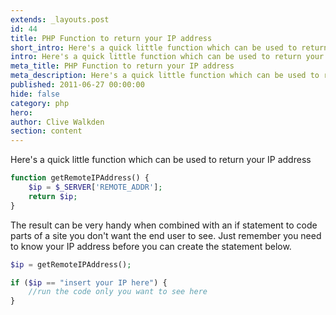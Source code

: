 ```yaml
---
extends: _layouts.post
id: 44
title: PHP Function to return your IP address
short_intro: Here's a quick little function which can be used to return your IP address. Not as useful as the next method but a simple quick solution
intro: Here's a quick little function which can be used to return your IP address. Not as useful as the next method but a simple quick solution
meta_title: PHP Function to return your IP address
meta_description: Here's a quick little function which can be used to return your IP address. Not as useful as the next method but a simple quick solution
published: 2011-06-27 00:00:00
hide: false
category: php
hero:
author: Clive Walkden
section: content
---
```


Here's a quick little function which can be used to return your IP address

```php
function getRemoteIPAddress() {
    $ip = $_SERVER['REMOTE_ADDR'];
    return $ip;
}
```

The result can be very handy when combined with an if statement to code parts of a site you don't want the end user to see. Just remember you need to know your IP address before you can create the statement below.

```php
$ip = getRemoteIPAddress();

if ($ip == "insert your IP here") {
    //run the code only you want to see here
}
```
